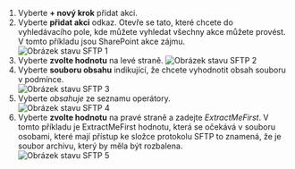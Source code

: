 1. Vyberte **+ nový krok** přidat akci.  
2. Vyberte **přidat akci** odkaz. Otevře se tato, které chcete do vyhledávacího pole, kde můžete vyhledat všechny akce můžete provést. V tomto příkladu jsou SharePoint akce zájmu.    
   ![Obrázek stavu SFTP 1](./media/connectors-create-api-sftp/condition-1.png)    
3. Vyberte **zvolte hodnotu** na levé straně. 
   ![Obrázek stavu SFTP 2](./media/connectors-create-api-sftp/condition-2.png)    
4. Vyberte **souboru obsahu** indikující, že chcete vyhodnotit obsah souboru v podmínce.      
   ![Obrázek stavu SFTP 3](./media/connectors-create-api-sftp/condition-3.png)   
5. Vyberte *obsahuje* ze seznamu operátory.       
   ![Obrázek stavu SFTP 4](./media/connectors-create-api-sftp/condition-4.png)   
6. Vyberte **zvolte hodnotu** na pravé straně a zadejte *ExtractMeFirst*. V tomto příkladu je ExtractMeFirst hodnotu, která se očekává v souboru osobami, které mají přístup ke složce protokolu SFTP to znamená, že je soubor archivu, který by měla být rozbalena.  
   ![Obrázek stavu SFTP 5](./media/connectors-create-api-sftp/condition-5.png)   

